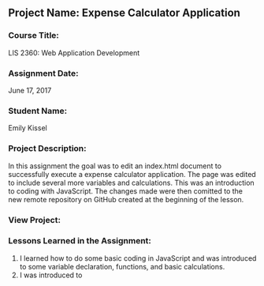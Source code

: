 ## Project Name:  Expense Calculator Application

### Course Title:
LIS 2360:  Web Application Development

### Assignment Date:  
June 17, 2017

### Student Name:  
Emily Kissel

### Project Description:
In this assignment the goal was to edit an index.html document to 
successfully execute a expense calculator application. The page was 
edited to include several more variables and calculations. This was 
an introduction to coding with JavaScript. The changes made were 
then comitted to the new remote repository on GitHub created at the 
beginning of the lesson.

### View Project:


### Lessons Learned in the Assignment:
1. I learned how to do some basic coding in JavaScript and was introduced 
to some variable declaration, functions, and basic calculations.
2. I was introduced to 

